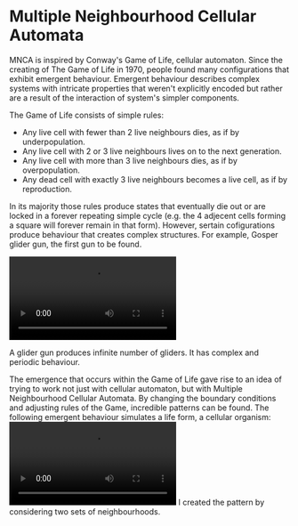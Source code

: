 # Multiple Neighbourhood Cellular Automata
MNCA is inspired by Conway's Game of Life, cellular automaton. Since the creating of The Game of Life in 1970, people found 
many configurations that exhibit emergent behaviour. Emergent behaviour describes complex systems with intricate properties that weren't explicitly encoded but rather are a result of the interaction of system's simpler components. 

The Game of Life consists of simple rules:
* Any live cell with fewer than 2 live neighbours dies, as if by underpopulation.
* Any live cell with 2 or 3 live neighbours lives on to the next generation.
* Any live cell with more than 3 live neighbours dies, as if by overpopulation.
* Any dead cell with exactly 3 live neighbours becomes a live cell, as if by reproduction.

In its majority those rules produce states that eventually die out or are locked in a forever repeating simple cycle (e.g. the 4 adjecent cells forming a square will forever remain in that form). However, sertain cofigurations produce behaviour that creates complex structures. For example, Gosper glider gun, the first gun to be found. 

![Gosper Glider Gun](Glider_gun.mp4) 

A glider gun produces infinite number of gliders. It has complex and periodic behaviour. 

The emergence that occurs within the Game of Life gave rise to an idea of trying to work not just with cellular automaton, but with Multiple Neighbourhood Cellular Automata. By changing the boundary conditions and adjusting rules of the Game, incredible patterns can be found. 
The following emergent behaviour simulates a life form, a cellular organism:
<video controls src="Cells6 - Made with Clipchamp.mp4" title="The emergence of a cellular life-form"></video>
I created the pattern by considering two sets of neighbourhoods. 